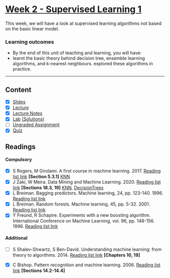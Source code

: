 # [Week 2 - Supervised Learning 1](https://canvas.sussex.ac.uk/courses/31315/pages/week-2-supervised-learning-i?module_item_id=1445745)
This week, we will have a look at supervised learning algorithms not based on the basic linear model. 

### Learning outcomes
- By the end of this unit of teaching and learning, you will have:
- learnt the basic theory behind decision tree, ensemble learning algorithms, and k-nearest neighbours.
explored these algorithms in practice.

---

## Content
- [x] [Slides](https://canvas.sussex.ac.uk/courses/31315/files/5250165?wrap=1)
- [x] [Lecture](https://sussex.cloud.panopto.eu/Panopto/Pages/Viewer.aspx?id=a32813c8-3179-4314-a505-b27900f80b90)
- [x] [Lecture Notes](https://github.com/LukeBirkett/study-planner/blob/main/934G5_Machine_Learning/week_2/ML_W2_Notes.pdf)
- [x] [Lab](https://github.com/LukeBirkett/study-planner/blob/main/934G5_Machine_Learning/week_2/Week%202.ipynb) [(Solutions)](https://github.com/LukeBirkett/study-planner/blob/main/934G5_Machine_Learning/week_2/Week%202_with%20solutions.ipynb)
- [ ] [Ungraded Assignment](https://github.com/LukeBirkett/study-planner/blob/main/934G5_Machine_Learning/week_2/Week%202_assignments.ipynb)
- [x] [Quiz](https://canvas.sussex.ac.uk/courses/31315/quizzes/50568)
 
## Readings
#### Compulsory
- [x] S Rogers, M Girolami. A first course in machine learning. 2017. [Reading list link](https://readinglists.sussex.ac.uk/leganto/nui/citation/20811019840002461?institute=44SUS_INST&auth=SAML) **[Section 5.3.1]** [KNN](https://github.com/LukeBirkett/study-planner/blob/main/934G5_Machine_Learning/week_2/ML_Rodgers_KNN.pdf)
- [x] J Zaki, W Meira. Data Mining and Machine Learning. 2020. [Reading list link](https://readinglists.sussex.ac.uk/leganto/nui/citation/22133526900002461?institute=44SUS_INST&auth=SAML) **[Sections 18.3, 19]** [KNN](https://github.com/LukeBirkett/study-planner/blob/main/934G5_Machine_Learning/week_2/ML_Zaki_KNN.pdf), [DecisionTrees](https://github.com/LukeBirkett/study-planner/blob/main/934G5_Machine_Learning/week_2/ML_Zaki_Decision_Trees.pdf)
- [x] L Breiman. Bagging predictors. Machine learning, 24, pp. 123-140. 1996. [Reading list link](https://readinglists.sussex.ac.uk/leganto/nui/citation/20811019940002461?institute=44SUS_INST&auth=SAML)
- [x] L Breiman. Random forests. Machine learning, 45, pp. 5-32. 2001. [Reading list link](https://readinglists.sussex.ac.uk/leganto/nui/citation/20811019920002461?institute=44SUS_INST&auth=SAML)
- [x] Y Freund, R Schapire. Experiments with a new boosting algorithm. International Conference on Machine Learning, vol. 96, pp. 148-156. 1996. [Reading list link](https://readinglists.sussex.ac.uk/leganto/nui/citation/20811019950002461?institute=44SUS_INST&auth=SAML)

#### Additional
- [ ] S Shalev-Shwartz, S Ben-David. Understanding machine learning: from theory to algorithms. 2014. [Reading list link](https://readinglists.sussex.ac.uk/leganto/nui/citation/20811019830002461?institute=44SUS_INST&auth=SAML) **[Chapters 10, 19]**
- [x] C Bishop. Pattern recognition and machine learning. 2006. [Reading list link](https://readinglists.sussex.ac.uk/leganto/nui/citation/20811019850002461?institute=44SUS_INST&auth=SAML) **[Sections 14.2-14.4]**


